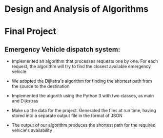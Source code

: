 # Design and Analysis of Algorithms
# Final Project



## Emergency Vehicle dispatch system:


* Implemented an algorithm that processes requests one by one. For each request, the algorithm
will try to find the closest available emergency vehicle

* We adopted the Dijkstra's algorithm for finding the shortest path from the source to the destination

* Implemented the algorith using the Python 3 with two classes, as main and Dijkstras

* Make up the data for the project. Generated the files at run time, having stored into a separate output file in the format of JSON

* The output of our algorithm produces the shortest path for the required vehicle's availability
